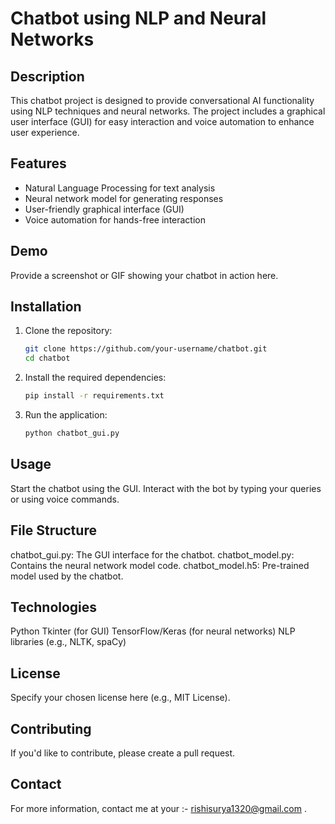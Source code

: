 # Chatbot using NLP and Neural Networks

## Description
This chatbot project is designed to provide conversational AI functionality using NLP techniques and neural networks. The project includes a graphical user interface (GUI) for easy interaction and voice automation to enhance user experience.

## Features
- Natural Language Processing for text analysis
- Neural network model for generating responses
- User-friendly graphical interface (GUI)
- Voice automation for hands-free interaction

## Demo
Provide a screenshot or GIF showing your chatbot in action here.

## Installation

1. Clone the repository:
   ```bash
   git clone https://github.com/your-username/chatbot.git
   cd chatbot

2. Install the required dependencies:
   ```bash
   pip install -r requirements.txt

3. Run the application:
   ```bash
   python chatbot_gui.py

## Usage

Start the chatbot using the GUI.
Interact with the bot by typing your queries or using voice commands.

## File Structure
chatbot_gui.py: The GUI interface for the chatbot.
chatbot_model.py: Contains the neural network model code.
chatbot_model.h5: Pre-trained model used by the chatbot.

## Technologies
Python
Tkinter (for GUI)
TensorFlow/Keras (for neural networks)
NLP libraries (e.g., NLTK, spaCy)

## License
Specify your chosen license here (e.g., MIT License).

## Contributing
If you'd like to contribute, please create a pull request.

## Contact
For more information, contact me at your :- rishisurya1320@gmail.com .
